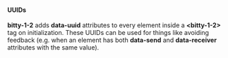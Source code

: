








#### UUIDs

__bitty-1-2__ adds __data-uuid__ attributes to every
element inside a __&lt;bitty-1-2&gt;__ tag on 
initialization. These UUIDs can be used for things
like avoiding feedback (e.g. when an element 
has both __data-send__ and __data-receiver__ attributes
with the same value). 



